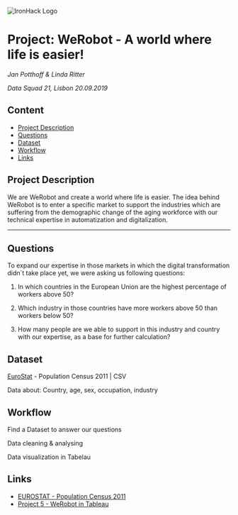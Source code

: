 ![IronHack Logo](https://s3-eu-west-1.amazonaws.com/ih-materials/uploads/upload_d5c5793015fec3be28a63c4fa3dd4d55.png)

# Project: WeRobot - A world where life is easier!
*Jan Potthoff & Linda Ritter*

*Data Squad 21, Lisbon 20.09.2019*

## Content
- [Project Description](#project-description)
- [Questions](#hypotheses-/-questions)
- [Dataset](#dataset)
- [Workflow](#workflow)
- [Links](#links)

<a name="project-description"></a>

## Project Description

We are WeRobot and create a world where life is easier. The idea behind WeRobot is to enter a specific market to support the industries which are suffering from the demographic change of the aging workforce with our technical expertise in automatization and digitalization.

---

## Questions

To expand our expertise in those markets in which the digital transformation didn´t take place yet, we were asking us following questions: 

1. In which countries in the European Union are the highest percentage of workers above 50?

2. Which industry in those countries have more workers above 50 than workers below 50?

3. How many people are we able to support in this industry and country with our expertise, as a base for further calculation?


## Dataset

[EuroStat](https://ec.europa.eu/eurostat/data/database) - Population Census 2011 | CSV

Data about: Country, age, sex, occupation, industry

## Workflow
Find a Dataset to answer our questions

Data cleaning & analysing

Data visualization in Tabelau


## Links

- [EUROSTAT - Population Census 2011](https://ec.europa.eu/CensusHub2/query.do?step=selectHyperCube&qhc=false)
- [Project 5 - WeRobot in Tableau](https://public.tableau.com/profile/linda4590#!/vizhome/Project5WeRobot/Story2)


